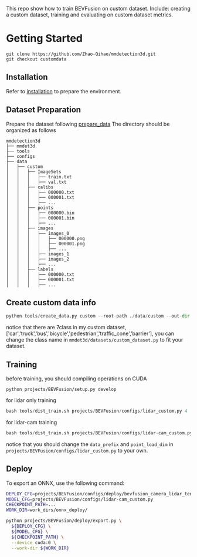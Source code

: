This repo show how to train BEVFusion on custom dataset. Include: creating a custom dataset, training and evaluating on custom dataset metrics.
# Getting Started
```
git clone https://github.com/Zhao-Qihao/mmdetection3d.git
git checkout customdata
```
## Installation
Refer to [installation](https://mmdetection3d.readthedocs.io/zh-cn/latest/get_started.html) to prepare the environment.
## Dataset Preparation
Prepare the dataset following [prepare_data](https://mmdetection3d.readthedocs.io/zh-cn/latest/advanced_guides/customize_dataset.html)
The directory should be organized as follows
```
mmdetection3d
├── mmdet3d
├── tools
├── configs
├── data
│   ├── custom
│   │   ├── ImageSets
│   │   │   ├── train.txt
│   │   │   ├── val.txt
│   │   ├── calibs
│   │   │   ├── 000000.txt
│   │   │   ├── 000001.txt
│   │   │   ├── ...
│   │   ├── points
│   │   │   ├── 000000.bin
│   │   │   ├── 000001.bin
│   │   │   ├── ...
│   │   ├── images
│   │   │   ├── images_0
│   │   │   │   ├── 000000.png
│   │   │   │   ├── 000001.png
│   │   │   │   ├── ...
│   │   │   ├── images_1
│   │   │   ├── images_2
│   │   │   ├── ...
│   │   ├── labels
│   │   │   ├── 000000.txt
│   │   │   ├── 000001.txt
│   │   │   ├── ...
```

## Create custom data info
```python
python tools/create_data.py custom --root-path ./data/custom --out-dir ./data/custom --extra-tag custom
```
notice that there are 7class in my custom dataset, ['car','truck','bus','bicycle','pedestrian','traffic_cone','barrier'], you can change the class name in `mmdet3d/datasets/custom_dataset.py` to fit your dataset.

## Training

before training, you should compiling operations on CUDA
```
python projects/BEVFusion/setup.py develop
```

for lidar only training
```python
bash tools/dist_train.sh projects/BEVFusion/configs/lidar_custom.py 4
```
for lidar-cam training
```python
bash tools/dist_train.sh projects/BEVFusion/configs/lidar-cam_custom.py 4
```
notice that you should change the `data_prefix` and `point_load_dim` in `projects/BEVFusion/configs/lidar_custom.py` to your own. 


## Deploy
To export an ONNX, use the following command:

```bash
DEPLOY_CFG=projects/BEVFusion/configs/deploy/bevfusion_camera_lidar_tensorrt_dynamic.py
MODEL_CFG=projects/BEVFusion/configs/lidar-cam_custom.py
CHECKPOINT_PATH=...
WORK_DIR=work_dirs/onnx_deploy/

python projects/BEVFusion/deploy/export.py \
  ${DEPLOY_CFG} \
  ${MODEL_CFG} \
  ${CHECKPOINT_PATH} \
  --device cuda:0 \
  --work-dir ${WORK_DIR}
```

